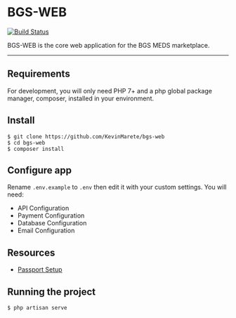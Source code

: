 # BGS-WEB

[![Build Status](https://travis-ci.org/joemccann/dillinger.svg?branch=master)](https://travis-ci.org/joemccann/dillinger)

BGS-WEB is the core web application for the BGS MEDS marketplace.

---

## Requirements

For development, you will only need PHP 7+ and a php global package manager, composer, installed in your environment.

## Install

    $ git clone https://github.com/KevinMarete/bgs-web
    $ cd bgs-web
    $ composer install

## Configure app

Rename `.env.example` to `.env` then edit it with your custom settings. You will need:

-   API Configuration
-   Payment Configuration
-   Database Configuration
-   Email Configuration

## Resources

-   [Passport Setup](https://stackoverflow.com/questions/39414956/laravel-passport-key-path-oauth-public-key-does-not-exist-or-is-not-readable)

## Running the project

    $ php artisan serve
